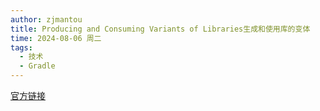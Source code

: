 ```yaml
---
author: zjmantou
title: Producing and Consuming Variants of Libraries生成和使用库的变体
time: 2024-08-06 周二
tags:
  - 技术
  - Gradle
---
```

[官方链接](https://docs.gradle.org/7.6/userguide/feature_variants.html) 


